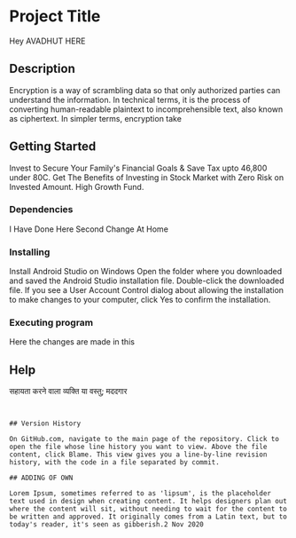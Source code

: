# Project Title

Hey AVADHUT HERE

## Description

Encryption is a way of scrambling data so that only authorized parties can understand the information. In technical terms, it is the process of converting human-readable plaintext to incomprehensible text, also known as ciphertext. In simpler terms, encryption take

## Getting Started

Invest to Secure Your Family's Financial Goals & Save Tax upto 46,800 under 80C. Get The Benefits of Investing in Stock Market with Zero Risk on Invested Amount. High Growth Fund.
### Dependencies

I Have Done Here Second Change At Home

### Installing

Install Android Studio on Windows
Open the folder where you downloaded and saved the Android Studio installation file.
Double-click the downloaded file.
If you see a User Account Control dialog about allowing the installation to make changes to your computer, click Yes to confirm the installation.


### Executing program

Here the changes are made in this


## Help

 
सहायता करने वाला व्‍यक्ति या वस्‍तु; मददगार
```


## Version History

On GitHub.com, navigate to the main page of the repository. Click to open the file whose line history you want to view. Above the file content, click Blame. This view gives you a line-by-line revision history, with the code in a file separated by commit.

## ADDING OF OWN

Lorem Ipsum, sometimes referred to as 'lipsum', is the placeholder text used in design when creating content. It helps designers plan out where the content will sit, without needing to wait for the content to be written and approved. It originally comes from a Latin text, but to today's reader, it's seen as gibberish.2 Nov 2020


